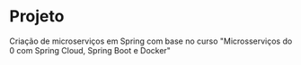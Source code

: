 # Projeto
Criação de microserviços em Spring com base no curso "Microsserviços do 0 com Spring Cloud, Spring Boot e Docker" 